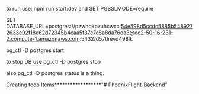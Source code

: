 to run use: 
npm run start:dev 
and
SET PGSSLMODE=require

SET DATABASE_URL=postgres://pzwhqkpvuhcwxc:54e598d5ccdc5885b5489272633e92f18e62d72345b4caa5f37c7c8a8da76da3@ec2-50-16-231-2.compute-1.amazonaws.com:5432/d57tlrevd498lk


 
pg_ctl -D postgres start

to stop DB use 
pg_ctl -D postgres stop

also 
pg_ctl -D postgres status         is a thing.




Creating todo Items******************"# PhoenixFlight-Backend" 
